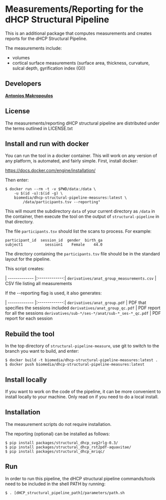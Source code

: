 # Measurements/Reporting for the dHCP Structural Pipeline

This is an additional package that computes measurements and creates reports
for the dHCP Structural Pipeline.

The measurements include:

* volumes
* cortical surface measurements (surface area, thickness, curvature, sulcal
  depth, gyrification index (GI))

## Developers

[**Antonios Makropoulos**](http://antoniosmakropoulos.com)

## License

The measurements/reporting dHCP structural pipeline are distributed under
the terms outlined in LICENSE.txt

## Install and run with docker

You can run the tool in a docker container. This will work on any version
of any platform, is automated, and fairly simple. First, install docker:

https://docs.docker.com/engine/installation/

Then enter:

```
$ docker run --rm -t -v $PWD/data:/data \
    -u $(id -u):$(id -g) \
    biomedia/dhcp-structural-pipeline-measures:latest \
        /data/participants.tsv --reporting"
```

This will mount the subdirectory `data` of
your current directory as `/data` in the container, then execute the tool
on the output of `structural-pipeline` in that directory. 

The file `participants.tsv` should list the scans to process. For example:

```
participant_id	session_id  gender	birth_ga
subject1	      session1    Female	44.0
```

The directory containing the `participants.tsv` file should be in the standard
layout for the pipeline. 

This script creates:

| -------------  |:-------------:|
`derivatives/anat_group_measurements.csv` | CSV file listing all measurements

If the --reporting flag is used, it also generates:

| -------------  |:-------------:|
`derivatives/anat_group.pdf` | PDF that specifies the sessions included
`derivatives/anat_group_qc.pdf` | PDF report for all the sessions
`derivatives/sub-*/ses-*/anat/sub-*_ses-*_qc.pdf` | PDF report for each session

## Rebuild the tool

In the top directory of `structural-pipeline-measure`, use git to 
switch to the branch you want to build, and enter:

```
$ docker build -t biomedia/dhcp-structural-pipeline-measures:latest .
$ docker push biomedia/dhcp-structural-pipeline-measures:latest
```

## Install locally

If you want to work on the code of the pipeline, it can be more convenient to
install locally to your machine. Only read on if you need to do a local
install. 

## Installation

The measurement scripts do not require installation.

The reporting (optional) can be installed as follows:

```
$ pip install packages/structural_dhcp_svg2rlg-0.3/
$ pip install packages/structural_dhcp_rst2pdf-aquavitae/
$ pip install packages/structural_dhcp_mriqc/
```

## Run

In order to run this pipeline, the dHCP structural pipeline commands/tools
need to be included in the shell PATH by running:

```
$ . [dHCP_structural_pipeline_path]/parameters/path.sh
```

